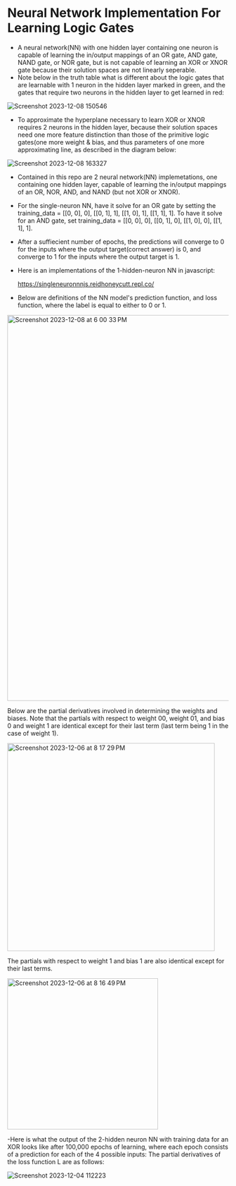 # Neural Network Implementation For Learning Logic Gates

- A neural network(NN) with one hidden layer containing one neuron is capable of learning the in/output mappings of an OR gate, AND gate, NAND gate, or NOR gate, but is not capable of learning an XOR or XNOR gate because their solution spaces are not linearly seperable.
- Note below in the truth table what is different about the logic gates that are learnable with 1 neuron in the hidden layer marked in green, and the gates that require two neurons in the hidden layer to get learned in red:
  
![Screenshot 2023-12-08 150546](https://github.com/ReidHoneycutt/Neural-Network-Implementation-For-Simple-Logic-Gates/assets/30945205/ebd2790a-54df-45d1-a808-8559fd86217c)
  
- To approximate the hyperplane necessary to learn XOR or XNOR requires 2 neurons in the hidden layer, because their solution spaces need one more feature distinction than those of the primitive logic gates(one more weight & bias, and thus parameters of one more approximating line, as described in the diagram below:

![Screenshot 2023-12-08 163327](https://github.com/ReidHoneycutt/Neural-Network-Implementation-For-Simple-Logic-Gates/assets/30945205/ee659c6b-78d6-44d1-bad3-4739918431e1)

- Contained in this repo are 2 neural network(NN) implemetations, one containing one hidden layer, capable of learning the in/output mappings of an OR, NOR, AND, and NAND (but not XOR or XNOR). 
- For the single-neuron NN, have it solve for an OR gate by setting the training_data  = [[0, 0], 0],  [[0, 1], 1], [[1, 0], 1], [[1, 1], 1]. To have it solve for an AND gate, set training_data = [[0, 0], 0],  [[0, 1], 0], [[1, 0], 0], [[1, 1], 1].
- After a suffiecient number of epochs, the predictions will converge to 0 for the inputs where the output target(correct answer) is 0, and converge to 1 for the inputs where the output target is 1.
- Here is an implementations of the 1-hidden-neuron NN in javascript:
  
  https://singleneuronnnjs.reidhoneycutt.repl.co/

- Below are definitions of the NN model's prediction function, and loss function, where the label is equal to either to 0 or 1.
  
<img width="876" alt="Screenshot 2023-12-08 at 6 00 33 PM" src="https://github.com/ReidHoneycutt/Neural-Network-Implementation-For-Simple-Logic-Gates/assets/30945205/db4457ff-394d-4ceb-bd3e-152a5c8d4a0b">
 
Below are the partial derivatives involved in determining the weights and biases. Note that the partials with respect to weight 00, weight 01, and bias 0 and weight 1 are identical except for their last term (last term being 1 in the case of weight 1).

<img width="472" alt="Screenshot 2023-12-06 at 8 17 29 PM" src="https://github.com/ReidHoneycutt/Neural-Network-Implementation-For-Simple-Logic-Gates/assets/30945205/6dc539f8-9066-4f6a-9216-a4ad8dba1d4f">

The partials with respect to weight 1 and bias 1 are also identical except for their last terms.
 
<img width="343" alt="Screenshot 2023-12-06 at 8 16 49 PM" src="https://github.com/ReidHoneycutt/Neural-Network-Implementation-For-Simple-Logic-Gates/assets/30945205/6d964d67-676b-44b0-9372-03d2596e8a99">
<!-- Links to the single nueron implemention -->

-Here is what the output of the 2-hidden neuron NN with training data for an XOR looks like after 100,000 epochs of learning, where each epoch consists of a prediction for each of the 4 possible inputs: 
The partial derivatives of the loss function L are as follows:
  
![Screenshot 2023-12-04 112223](https://github.com/ReidHoneycutt/Neural-Network-Implementation-For-Simple-Logic-Gates/assets/30945205/3743b458-488a-4038-b2e2-da4a8849f049)
